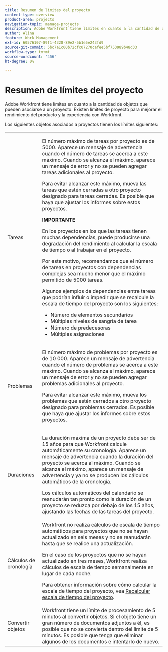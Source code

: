 ```yaml
---
title: Resumen de límites del proyecto
content-type: overview
product-area: projects
navigation-topic: manage-projects
description: Adobe Workfront tiene límites en cuanto a la cantidad de objetos que pueden asociarse a un proyecto. Existen límites de proyecto para mejorar el rendimiento del producto y la experiencia con Workfront.
author: Alina
feature: Work Management
exl-id: 60576107-89f1-4328-89e2-5b1e5e243fd9
source-git-commit: 5bc7a1c00b72cfc07270cafee5bf753989b48d33
workflow-type: tm+mt
source-wordcount: '456'
ht-degree: 0%

---
```


# Resumen de límites del proyecto

Adobe Workfront tiene límites en cuanto a la cantidad de objetos que pueden asociarse a un proyecto. Existen límites de proyecto para mejorar el rendimiento del producto y la experiencia con Workfront.

Los siguientes objetos asociados a proyectos tienen los límites siguientes:

<table style="table-layout:auto"> 
 <col> 
 <col> 
 <tbody> 
  <tr> 
   <td role="rowheader"><p>Tareas</p></td> 
   <td>  <p>El número máximo de tareas por proyecto es de 5000. Aparece un mensaje de advertencia cuando el número de tareas se acerca a este máximo. Cuando se alcanza el máximo, aparece un mensaje de error y no se pueden agregar tareas adicionales al proyecto.</p> <p>Para evitar alcanzar este máximo, mueva las tareas que estén cerradas a otro proyecto designado para tareas cerradas. Es posible que haya que ajustar los informes sobre estos proyectos.</p>

<b>IMPORTANTE</b>

En los proyectos en los que las tareas tienen muchas dependencias, puede producirse una degradación del rendimiento al calcular la escala de tiempo o al trabajar en el proyecto.

Por este motivo, recomendamos que el número de tareas en proyectos con dependencias complejas sea mucho menor que el máximo permitido de 5000 tareas.

Algunos ejemplos de dependencias entre tareas que podrían influir o impedir que se recalcule la escala de tiempo del proyecto son los siguientes:

<ul><li>Número de elementos secundarios</li>
   <li>Múltiples niveles de sangría de tarea</li>
   <li>Número de predecesoras</li>
   <li>Múltiples asignaciones</li>
   </ul>
   </td> 
  </tr> 
  <tr> 
   <td role="rowheader"><p>Problemas</p></td> 
   <td>  <p>El número máximo de problemas por proyecto es de 10 000. Aparece un mensaje de advertencia cuando el número de problemas se acerca a este máximo. Cuando se alcanza el máximo, aparece un mensaje de error y no se pueden agregar problemas adicionales al proyecto.</p> <p>Para evitar alcanzar este máximo, mueva los problemas que estén cerrados a otro proyecto designado para problemas cerrados. Es posible que haya que ajustar los informes sobre estos proyectos.</p> </td> 
  </tr> 
  <tr> 
   <td role="rowheader"><p>Duraciones</p></td> 
   <td> <p>La duración máxima de un proyecto debe ser de 15 años para que Workfront calcule automáticamente su cronología. Aparece un mensaje de advertencia cuando la duración del proyecto se acerca al máximo. Cuando se alcanza el máximo, aparece un mensaje de advertencia y ya no se producen los cálculos automáticos de la cronología.</p> <p>Los cálculos automáticos del calendario se reanudarán tan pronto como la duración de un proyecto se reduzca por debajo de los 15 años, ajustando las fechas de las tareas del proyecto.</p> </td> 
  </tr> 
  <tr> 
   <td role="rowheader"><p>Cálculos de cronología</p></td> 
   <td>Workfront no realiza cálculos de escala de tiempo automáticos para proyectos que no se hayan actualizado en seis meses y no se reanudarán hasta que se realice una actualización.<p>En el caso de los proyectos que no se hayan actualizado en tres meses, Workfront realiza cálculos de escala de tiempo semanalmente en lugar de cada noche.</p><p>Para obtener información sobre cómo calcular la escala de tiempo del proyecto, vea <a href="../../../manage-work/projects/manage-projects/recalculate-project-timeline.md" class="MCXref xref">Recalcular escala de tiempo del proyecto</a>. </p></td> 
  </tr> 
    <tr> 
   <td role="rowheader"><p>Convertir objetos </p></td> 
   <td>Workfront tiene un límite de procesamiento de 5 minutos al convertir objetos. Si el objeto tiene un gran número de documentos adjuntos a él, es posible que no se convierta dentro del límite de 5 minutos. Es posible que tenga que eliminar algunos de los documentos e intentarlo de nuevo.</td> 
  </tr> 
 </tbody> 
</table>

<!-- Notes from the table: 
     <p>For tasks limits: (This is NOT TRUE , but the PMs always wanted this to stay the way it is because they don't want customers creating projects bigger than this.)</p>
    <p>For issue limits: (this is true only for some clusters; according to Anna A., some clusters are set to a million.)</p>
    -->
